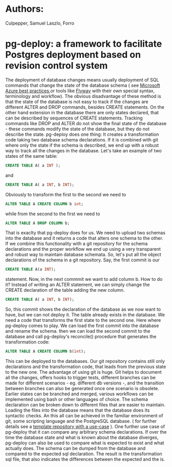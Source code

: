 # Authors:
Culpepper, Samuel
Laszlo, Forro
# pg-deploy: a framework to facilitate Postgres deployment based on revision control system

The deployment of database changes means usually deployment of SQL commands that change the state of the database schema ( see  [Microsoft Azure best practices](https://docs.microsoft.com/en-us/azure/postgresql/application-best-practices#database-deployment),or tools like [Flyway](https://www.baeldung.com/database-migrations-with-flyway) with their own special syntax, terminology and workflow). The obvious disadvantage of these method is that the state of the database is not easy to track if the changes are different ALTER and DROP commands, besides CREATE statements.
On the other hand extension in the database there are only states declared, that can be described by sequences of CREATE statements. Tracking commands like DROP and ALTER do not show the final state of the database - these commands modify the state of the database, but they do not describe the state.
pg-deploy does one thing: It creates a transformation code taking two database schema declarations. If it is combined with git where only the state if the schema is described, we end up with a robust way to track all the changes in the database.  Let's take an example of two states of the same table:

```sql
CREATE TABLE A( a INT );
```
and 

```sql
CREATE TABLE A( a INT, b INT);
```
Obviously to transform the first to the second we need to
```sql 
ALTER TABLE A CREATE COLUMN b int;
```
while from the second to the first we need to 
```sql 
ALTER TABLE A DROP COLUMN b;
```
That is exaclty that pg-deploy does for us. We need to upload two schemas into the database and it returns a code that alters one schema to the other. If we combine this functionality with a git repository for the schema declarations and the proper workflow we end up using a very transparent and robust way to maintain database schemata. 
So, let's put all the object declarations of the schema in a git repository. Say, the first commit is our 
```sql 
CREATE TABLE A(a INT);
```
statement.
Now, in the next commmit we want to add column b. How to do it? Instead of writing an ALTER statement, we can simply change the CREATE declaration of the table adding the new column.
```sql
CREATE TABLE A( a INT, b INT);
```
So, this commit shows the declaration of the database as we now want to have, but we can not deploy it. The table already exists in the database. We need a code that transforms the first state to the second one. Here where pg-deploy comes to play. We can load the first commit into the database and rename the schema. then we can load the second commit to the database and call pg-deploy's reconcile() procedure that generates the transformation code:
```sql 
ALTER TABLE A CREATE COLUMN b(int);
```
This can be deployed to the databases. Our git repository contains still only declarations and the transformation code, that leads from the previous state to the new one. 
The advantage of using git is huge. Git helps to document all the changes, offers hooks to trigger tests, different branches can be made for different scenarios - eg. different db versions -, and the transition between branches can also be generated once one scenario is obsolete. Earlier states can be branched and merged, various workflows can be implemented using bash or other languages of choice. The schema declaration can be broken down to different files that are easier to maintain. Loading the files into the database means that the database does its syntactic checks. An this all can be achieved in the familiar environment of git, some scripting language and the PostgreSQL database. ( for further details see a [template repository with a use-case]() ).
One further use case of pg-deploy that it can compare any arbitrary schema declarations. If over the time the database state and what is known about the database diverges, pg-deploy can also be used to compare what is expected to exist and what actually does. The schema can be dumped from the database and compared to the expected sql declaration. The result is the transformation sql file, that also indicates the differences between the expected and the is.

